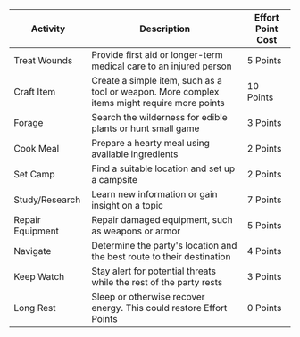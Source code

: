 

| Activity | Description | Effort Point Cost |
|----------|-------------|-------------------|
| Treat Wounds | Provide first aid or longer-term medical care to an injured person | 5 Points |
| Craft Item | Create a simple item, such as a tool or weapon. More complex items might require more points | 10 Points |
| Forage | Search the wilderness for edible plants or hunt small game | 3 Points |
| Cook Meal | Prepare a hearty meal using available ingredients | 2 Points |
| Set Camp | Find a suitable location and set up a campsite | 2 Points |
| Study/Research | Learn new information or gain insight on a topic | 7 Points |
| Repair Equipment | Repair damaged equipment, such as weapons or armor | 5 Points |
| Navigate | Determine the party's location and the best route to their destination | 4 Points |
| Keep Watch | Stay alert for potential threats while the rest of the party rests | 3 Points |
| Long Rest | Sleep or otherwise recover energy. This could restore Effort Points | 0 Points |
